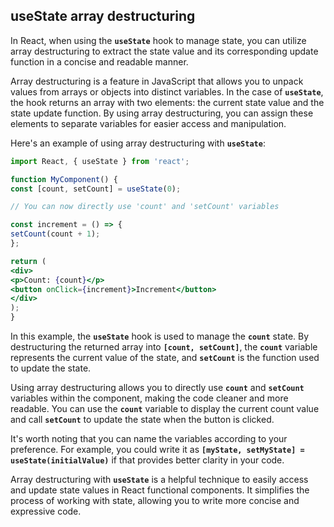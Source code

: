 

## **useState array destructuring**

In React, when using the **`useState`** hook to manage state, you can utilize array destructuring to extract the state value and its corresponding update function in a concise and readable manner.

Array destructuring is a feature in JavaScript that allows you to unpack values from arrays or objects into distinct variables. In the case of **`useState`**, the hook returns an array with two elements: the current state value and the state update function. By using array destructuring, you can assign these elements to separate variables for easier access and manipulation.

Here's an example of using array destructuring with **`useState`**:

```jsx
import React, { useState } from 'react';

function MyComponent() {
const [count, setCount] = useState(0);

// You can now directly use 'count' and 'setCount' variables

const increment = () => {
setCount(count + 1);
};

return (
<div>
<p>Count: {count}</p>
<button onClick={increment}>Increment</button>
</div>
);
}
```

In this example, the **`useState`** hook is used to manage the **`count`** state. By destructuring the returned array into **`[count, setCount]`**, the **`count`** variable represents the current value of the state, and **`setCount`** is the function used to update the state.

Using array destructuring allows you to directly use **`count`** and **`setCount`** variables within the component, making the code cleaner and more readable. You can use the **`count`** variable to display the current count value and call **`setCount`** to update the state when the button is clicked.

It's worth noting that you can name the variables according to your preference. For example, you could write it as **`[myState, setMyState] = useState(initialValue)`** if that provides better clarity in your code.

Array destructuring with **`useState`** is a helpful technique to easily access and update state values in React functional components. It simplifies the process of working with state, allowing you to write more concise and expressive code.